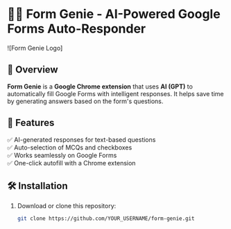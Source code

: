 # 🧞‍♂️ Form Genie - AI-Powered Google Forms Auto-Responder  

![Form Genie Logo]

## 🚀 Overview  
**Form Genie** is a **Google Chrome extension** that uses **AI (GPT)** to automatically fill Google Forms with intelligent responses. It helps save time by generating answers based on the form's questions.  

## 🎯 Features  
✅ AI-generated responses for text-based questions  
✅ Auto-selection of MCQs and checkboxes  
✅ Works seamlessly on Google Forms  
✅ One-click autofill with a Chrome extension  

## 🛠️ Installation  
1. Download or clone this repository:  
   ```bash
   git clone https://github.com/YOUR_USERNAME/form-genie.git
